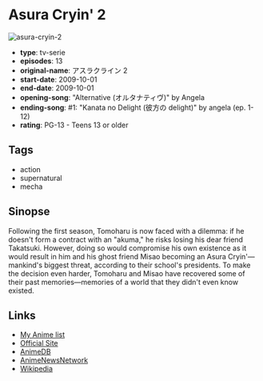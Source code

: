 # Asura Cryin' 2

![asura-cryin-2](https://cdn.myanimelist.net/images/anime/9/50897.jpg)

-   **type**: tv-serie
-   **episodes**: 13
-   **original-name**: アスラクライン 2
-   **start-date**: 2009-10-01
-   **end-date**: 2009-10-01
-   **opening-song**: "Alternative (オルタナティヴ)" by Angela
-   **ending-song**: #1: "Kanata no Delight (彼方の delight)" by angela (ep. 1-12)
-   **rating**: PG-13 - Teens 13 or older

## Tags

-   action
-   supernatural
-   mecha

## Sinopse

Following the first season, Tomoharu is now faced with a dilemma: if he doesn't form a contract with an "akuma," he risks losing his dear friend Takatsuki. However, doing so would compromise his own existence as it would result in him and his ghost friend Misao becoming an Asura Cryin'—mankind's biggest threat, according to their school's presidents. To make the decision even harder, Tomoharu and Misao have recovered some of their past memories—memories of a world that they didn't even know existed.

## Links

-   [My Anime list](https://myanimelist.net/anime/6676/Asura_Cryin_2)
-   [Official Site](http://www.starchild.co.jp/special/asura/)
-   [AnimeDB](http://anidb.info/perl-bin/animedb.pl?show=anime&aid=6769)
-   [AnimeNewsNetwork](http://www.animenewsnetwork.com/encyclopedia/anime.php?id=10932)
-   [Wikipedia](http://en.wikipedia.org/wiki/Asura_Cryin)

